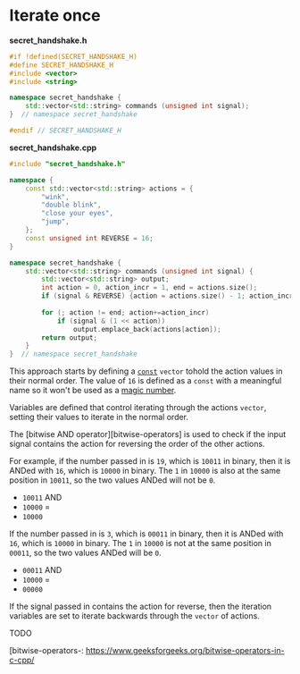 # Iterate once

**secret_handshake.h**
```cpp
#if !defined(SECRET_HANDSHAKE_H)
#define SECRET_HANDSHAKE_H
#include <vector>
#include <string>

namespace secret_handshake {
    std::vector<std::string> commands (unsigned int signal);
}  // namespace secret_handshake

#endif // SECRET_HANDSHAKE_H
```

**secret_handshake.cpp**
```cpp
#include "secret_handshake.h"

namespace {
    const std::vector<std::string> actions = {
        "wink",
        "double blink",
        "close your eyes",
        "jump",
    };
    const unsigned int REVERSE = 16;
}

namespace secret_handshake {
    std::vector<std::string> commands (unsigned int signal) {
        std::vector<std::string> output;
        int action = 0, action_incr = 1, end = actions.size();
        if (signal & REVERSE) {action = actions.size() - 1; action_incr = -1; end = -1;}        
            
        for (; action != end; action+=action_incr)
            if (signal & (1 << action))
                output.emplace_back(actions[action]);
        return output;
    }
}  // namespace secret_handshake
```

This approach starts by defining a [`const`][const] `vector` tohold the action values in their normal order.
The value of `16` is defined as a `const` with a meaningful name so it won't be used as a [magic number][magic-number].

Variables are defined that control iterating through the actions `vector`, setting their values to iterate in the normal order.

The [bitwise AND operator][bitwise-operators] is used to check if the input signal contains the action for reversing the order of the other actions.

For example, if the number passed in is `19`, which is `10011` in binary, then it is ANDed with `16`, which is `10000` in binary.
The `1` in `10000` is also at the same position in `10011`, so the two values ANDed will not be `0`.
- `10011` AND
- `10000` =
- `10000`

If the number passed in is `3`, which is `00011` in binary, then it is ANDed with `16`, which is `10000` in binary.
The `1` in `10000` is not at the same position in `00011`, so the two values ANDed will be `0`.
- `00011` AND
- `10000` =
- `00000`

If the signal passed in contains the action for reverse, then the iteration variables are set to iterate backwards through the `vector` of actions.

TODO

[const]: https://en.cppreference.com/w/cpp/language/cv
[magic-number]: https://en.wikipedia.org/wiki/Magic_number_(programming)
[bitwise-operators-: https://www.geeksforgeeks.org/bitwise-operators-in-c-cpp/
